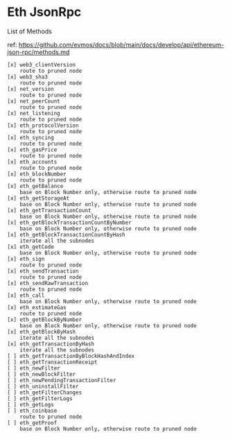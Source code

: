 # Eth JsonRpc

List of Methods

ref: https://github.com/evmos/docs/blob/main/docs/develop/api/ethereum-json-rpc/methods.md

    [x] web3_clientVersion
        route to pruned node
    [x] web3_sha3
        route to pruned node
    [x] net_version
        route to pruned node
    [x] net_peerCount
        route to pruned node
    [x] net_listening
        route to pruned node
    [x] eth_protocolVersion
        route to pruned node
    [x] eth_syncing
        route to pruned node
    [x] eth_gasPrice
        route to pruned node
    [x] eth_accounts
        route to pruned node
    [x] eth_blockNumber
        route to pruned node
    [x] eth_getBalance
        base on Block Number only, otherwise route to pruned node
    [x] eth_getStorageAt
        base on Block Number only, otherwise route to pruned node
    [x] eth_getTransactionCount
        base on Block Number only, otherwise route to pruned node
    [x] eth_getBlockTransactionCountByNumber
        base on Block Number only, otherwise route to pruned node
    [x] eth_getBlockTransactionCountByHash
        iterate all the subnodes
    [x] eth_getCode
        base on Block Number only, otherwise route to pruned node
    [x] eth_sign
        route to pruned node
    [x] eth_sendTransaction
        route to pruned node
    [x] eth_sendRawTransaction
        route to pruned node
    [x] eth_call
        base on Block Number only, otherwise route to pruned node
    [x] eth_estimateGas
        route to pruned node
    [x] eth_getBlockByNumber
        base on Block Number only, otherwise route to pruned node
    [x] eth_getBlockByHash
        iterate all the subnodes
    [x] eth_getTransactionByHash
        iterate all the subnodes
    [ ] eth_getTransactionByBlockHashAndIndex
    [ ] eth_getTransactionReceipt
    [ ] eth_newFilter
    [ ] eth_newBlockFilter
    [ ] eth_newPendingTransactionFilter
    [ ] eth_uninstallFilter
    [ ] eth_getFilterChanges
    [ ] eth_getFilterLogs
    [ ] eth_getLogs
    [ ] eth_coinbase
        route to pruned node
    [ ] eth_getProof
        base on Block Number only, otherwise route to pruned node
